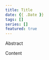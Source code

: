 ```yaml
---
title: Title
date: {{ .Date }}
tags: []
series: []
featured: true
---
```

Abstract
 
<!--more-->
 
Content